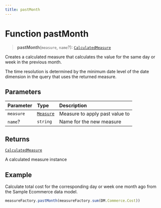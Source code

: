 ```yaml
---
title: pastMonth
---
```


# Function pastMonth

> **pastMonth**(`measure`, `name`?): [`CalculatedMeasure`](../../../interfaces/interface.CalculatedMeasure.md)

Creates a calculated measure that calculates the value for the same day or week in the previous month.

The time resolution is determined by the minimum date level of the date dimension in the query
that uses the returned measure.

## Parameters

| Parameter | Type | Description |
| :------ | :------ | :------ |
| `measure` | [`Measure`](../../../interfaces/interface.Measure.md) | Measure to apply past value to |
| `name`? | `string` | Name for the new measure |

## Returns

[`CalculatedMeasure`](../../../interfaces/interface.CalculatedMeasure.md)

A calculated measure instance

## Example

Calculate total cost for the corresponding day or week one month ago from the Sample Ecommerce
data model.
```ts
measureFactory.pastMonth(measureFactory.sum(DM.Commerce.Cost))
```
